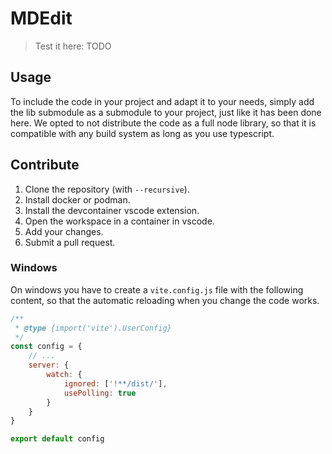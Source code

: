 # MDEdit

> Test it here: TODO

## Usage

To include the code in your project and adapt it to your needs, simply add the lib submodule as a submodule to your project, just like it has been done here.
We opted to not distribute the code as a full node library, so that it is compatible with any build system as long as you use typescript.

## Contribute

1. Clone the repository (with `--recursive`).
1. Install docker or podman.
2. Install the devcontainer vscode extension.
3. Open the workspace in a container in vscode.
4. Add your changes.
5. Submit a pull request.

### Windows

On windows you have to create a `vite.config.js` file with the following content, so that the automatic reloading when you change the code works.

```js
/**
 * @type {import('vite').UserConfig}
 */
const config = {
    // ...
    server: {
        watch: {
            ignored: ['!**/dist/'],
            usePolling: true
        }
    }
}

export default config
```
